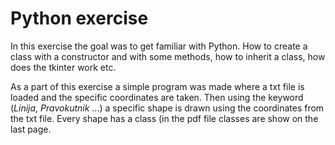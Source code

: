# Python exercise
 
In this exercise the goal was to get familiar with Python. How to create a class with a constructor and with some methods, how to inherit a class, how does the tkinter work etc.

As a part of this exercise a simple program was made where a txt file is loaded and the specific coordinates are taken. Then using the keyword (<i>Linija</i>, <i>Pravokutnik</i> ...) a specific shape is drawn using the coordinates from the txt file. 
Every shape has a class (in the pdf file classes are show on the last page.
